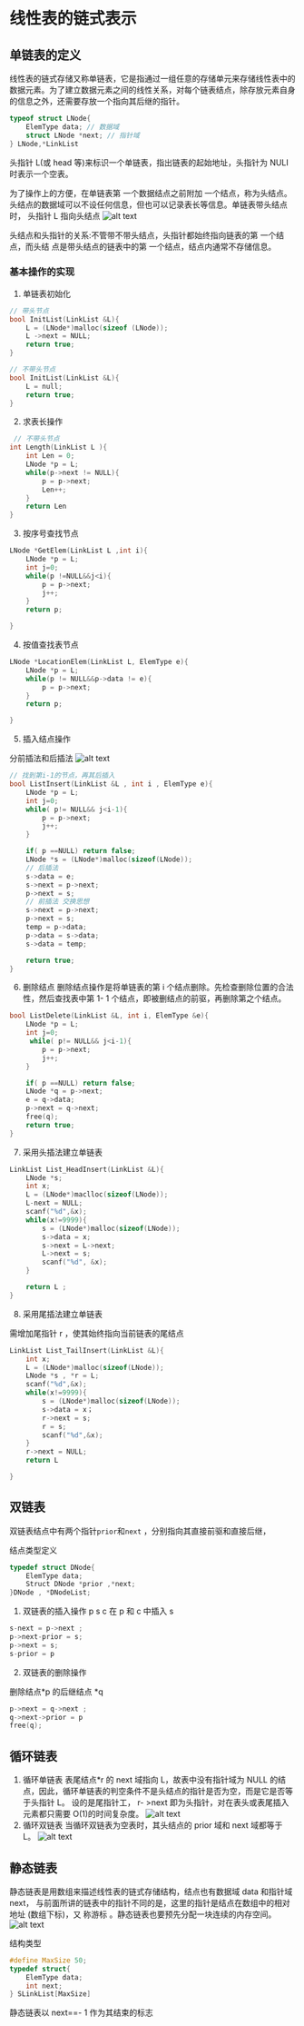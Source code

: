 # 线性表的链式表示

## 单链表的定义

线性表的链式存储又称单链表，它是指通过一组任意的存储单元来存储线性表中的数据元素。为了建立数据元素之间的线性关系，对每个链表结点，除存放元素自身的信息之外，还需要存放一个指向其后继的指针。

```c
typeof struct LNode{
    ElemType data; // 数据域
    struct LNode *next; // 指针域
} LNode,*LinkList
```

头指针 L(或 head 等)来标识一个单链表，指出链表的起始地址，头指针为 NULI 时表示一个空表。

为了操作上的方便，在单链表第 一个数据结点之前附加 一个结点，称为头结点。头结点的数据域可以不设任何信息，但也可以记录表长等信息。单链表带头结点时， 头指针 L 指向头结点
![alt text](./img/头节点和头指针.png)

头结点和头指针的关系:不管带不带头结点，头指针都始终指向链表的第 一个结点，而头结 点是带头结点的链表中的第 一个结点，结点内通常不存储信息。

### 基本操作的实现

1.  单链表初始化

```c
// 带头节点
bool InitList(LinkList &L){
    L = (LNode*)malloc(sizeof (LNode));
    L ->next = NULL;
    return true;
}

// 不带头节点
bool InitList(LinkList &L){
    L = null;
    return true;
}
```

2. 求表长操作

```c
 // 不带头节点
int Length(LinkList L ){
    int Len = 0;
    LNode *p = L;
    while(p->next != NULL){
        p = p->next;
        Len++;
    }
    return Len
}
```

3. 按序号查找节点

```c
LNode *GetElem(LinkList L ,int i){
    LNode *p = L;
    int j=0;
    while(p !=NULL&&j<i){
        p = p->next;
        j++;
    }
    return p;

}
```

4. 按值查找表节点

```c
LNode *LocationElem(LinkList L, ElemType e){
    LNode *p = L;
    while(p != NULL&&p->data != e){
        p = p->next;
    }
    return p;

}
```

5. 插入结点操作

分前插法和后插法
![alt text](./img/单链表插入操作.png)

```c
// 找到第i-1的节点，再其后插入
bool ListInsert(LinkList &L , int i , ElemType e){
    LNode *p = L;
    int j=0;
    while( p!= NULL&& j<i-1){
        p = p->next;
        j++;
    }

    if( p ==NULL) return false;
    LNode *s = (LNode*)malloc(sizeof(LNode));
    // 后插法
    s->data = e;
    s->next = p->next;
    p->next = s;
    // 前插法 交换思想
    s->next = p->next;
    p->next = s;
    temp = p->data;
    p->data = s->data;
    s->data = temp;

    return true;
}
```

6. 删除结点
   删除结点操作是将单链表的第 i 个结点删除。先检查删除位置的合法性，然后查找表中第 1- 1 个结点，即被删结点的前驱，再删除第之个结点。

```c
bool ListDelete(LinkList &L, int i, ElemType &e){
    LNode *p = L;
    int j=0;
     while( p!= NULL&& j<i-1){
        p = p->next;
        j++;
    }

    if( p ==NULL) return false;
    LNode *q = p->next;
    e = q->data;
    p->next = q->next;
    free(q);
    return true;
}
```

7. 采用头插法建立单链表

```c
LinkList List_HeadInsert(LinkList &L){
    LNode *s;
    int x;
    L = (LNode*)maclloc(sizeof(LNode));
    L-next = NULL;
    scanf("%d",&x);
    while(x!=9999){
        s = (LNode*)malloc(sizeof(LNode));
        s->data = x;
        s->next = L->next;
        L->next = s;
        scanf("%d", &x);
    }

    return L ;
}
```

8. 采用尾插法建立单链表

需增加尾指针 r ，使其始终指向当前链表的尾结点

```c
LinkList List_TailInsert(LinkList &L){
    int x;
    L = (LNode*)malloc(sizeof(LNode));
    LNode *s , *r = L;
    scanf("%d",&x);
    while(x!=9999){
        s = (LNode*)malloc(sizeof(LNode));
        s->data = x；
        r->next = s;
        r = s;
        scanf("%d",&x);
    }
    r->next = NULL;
    return L

}
```

## 双链表

双链表结点中有两个指针`prior`和`next` ，分别指向其直接前驱和直接后继，

结点类型定义

```c
typedef struct DNode{
    ElemType data;
    Struct DNode *prior ,*next;
}DNode , *DNodeList;
```

1. 双链表的插入操作
   p s c 在 p 和 c 中插入 s

```c
s-next = p->next ;
p->next-prior = s;
p->next = s;
s-prior = p
```

2. 双链表的删除操作

删除结点*p 的后继结点 *q

```c
p->next = q->next ;
q->next->prior = p
free(q);
```

## 循环链表

1. 循环单链表
   表尾结点\*r 的 next 域指向 L，故表中没有指针域为 NULL 的结点，因此，循环单链表的判空条件不是头结点的指针是否为空，而是它是否等于头指针 L。
   设的是尾指针工， r- >next 即为头指针，对在表头或表尾插入元素都只需要 O(1)的时间复杂度。
   ![alt text](./img/循环单链表.png)
2. 循环双链表
   当循环双链表为空表时，其头结点的 prior 域和 next 域都等于 L。
   ![alt text](./img/循环双链表.png)

## 静态链表

静态链表是用数组来描述线性表的链式存储结构，结点也有数据域 data 和指针域 next， 与前面所讲的链表中的指针不同的是，这里的指针是结点在数组中的相对地址 (数组下标)，又 称游标 。静态链表也要预先分配一块连续的内存空间。
![alt text](./img/静态链表.png)

结构类型

```c
#define MaxSize 50;
typedef struct{
    ElemType data;
    int next;
} SLinkList[MaxSize]
```

静态链表以 next==- 1 作为其结束的标志
